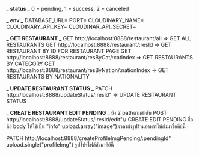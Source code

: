 **_ status _**
0 = pending,
1 = success,
2 = canceled

**_ env _**
DATABASE_URL=
PORT=
CLOUDINARY_NAME=
CLOUDINARY_API_KEY=
CLOUDINAR_API_SECRET=

**_ GET RESTAURANT _**
GET http://localhost:8888/restaurant/all => GET ALL RESTAURANTS
GET http://localhost:8888/restaurant/:resId => GET RESTAURANT BY ID FOR RESTAURANT PAGE
GET http://localhost:8888/restaurant/resByCat/:catIndex => GET RESTAURANTS BY CATEGORY
GET http://localhost:8888/restaurant/resByNation/:nationIndex => GET RESTAURANTS BY NATIONALITY

**_ UPDATE RESTAURANT STATUS _**
PATCH http://localhost:8888/updateStatus/:resId" => UPDATE RESTAURANT STATUS

**_ CREATE RESTAURANT EDIT PENDING _**
ยิง 2 pathตามลำดับ
POST http://localhost:8888/updateStatus/:resId/edit"// CREATE EDIT PENDING
ชื่อคีย์ body ให้ใช้เป็น "info"
upload.array("image") เวลาส่งรูปร้านอาหารให้ส่งมาชื่อคีย์นี้

PATCH http://localhost:8888/createProfileImgPending/:pendingId"
upload.single("profileImg") รูปโปรไฟล์ส่งมาคีย์นี้

